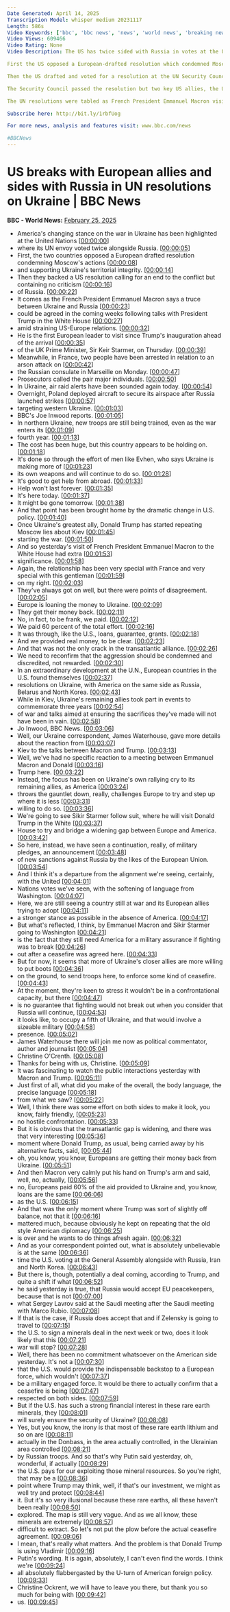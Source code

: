 ```yaml
---
Date Generated: April 14, 2025
Transcription Model: whisper medium 20231117
Length: 586s
Video Keywords: ['bbc', 'bbc news', 'news', 'world news', 'breaking news', 'us news', 'world', 'america', 'usa', 'usa news', 'india news']
Video Views: 609466
Video Rating: None
Video Description: The US has twice sided with Russia in votes at the United Nations to mark the third anniversary of the Russian invasion of Ukraine, highlighting the Trump administration's change of stance on the war.

First the US opposed a European-drafted resolution which condemned Moscow's actions and supported Ukraine's territorial integrity - voting the same way as Russia and countries including North Korea and Belarus at the UN General Assembly (UNGA) in New York.

Then the US drafted and voted for a resolution at the UN Security Council which called for an end to the conflict but contained no criticism of Russia.

The Security Council passed the resolution but two key US allies, the UK and France, abstained after their attempts to amend the wording were vetoed.

The UN resolutions were tabled as French President Emmanuel Macron visited President Donald Trump at the White House in an attempt to address their different stances over the war.

Subscribe here: http://bit.ly/1rbfUog

For more news, analysis and features visit: www.bbc.com/news 

#BBCNews
---
```


# US breaks with European allies and sides with Russia in UN resolutions on Ukraine | BBC News
**BBC - World News:** [February 25, 2025](https://www.youtube.com/watch?v=HFJu1MXbL88)
*  America's changing stance on the war in Ukraine has been highlighted at the United Nations [[00:00:00](https://www.youtube.com/watch?v=HFJu1MXbL88&t=0.0s)]
*  where its UN envoy voted twice alongside Russia. [[00:00:05](https://www.youtube.com/watch?v=HFJu1MXbL88&t=5.32s)]
*  First, the two countries opposed a European drafted resolution condemning Moscow's actions [[00:00:08](https://www.youtube.com/watch?v=HFJu1MXbL88&t=8.84s)]
*  and supporting Ukraine's territorial integrity. [[00:00:14](https://www.youtube.com/watch?v=HFJu1MXbL88&t=14.48s)]
*  Then they backed a US resolution calling for an end to the conflict but containing no criticism [[00:00:16](https://www.youtube.com/watch?v=HFJu1MXbL88&t=16.76s)]
*  of Russia. [[00:00:22](https://www.youtube.com/watch?v=HFJu1MXbL88&t=22.26s)]
*  It comes as the French President Emmanuel Macron says a truce between Ukraine and Russia [[00:00:23](https://www.youtube.com/watch?v=HFJu1MXbL88&t=23.32s)]
*  could be agreed in the coming weeks following talks with President Trump in the White House [[00:00:27](https://www.youtube.com/watch?v=HFJu1MXbL88&t=27.88s)]
*  amid straining US-Europe relations. [[00:00:32](https://www.youtube.com/watch?v=HFJu1MXbL88&t=32.04s)]
*  He is the first European leader to visit since Trump's inauguration ahead of the arrival [[00:00:35](https://www.youtube.com/watch?v=HFJu1MXbL88&t=35.04s)]
*  of the UK Prime Minister, Sir Keir Starmer, on Thursday. [[00:00:39](https://www.youtube.com/watch?v=HFJu1MXbL88&t=39.24s)]
*  Meanwhile, in France, two people have been arrested in relation to an arson attack on [[00:00:42](https://www.youtube.com/watch?v=HFJu1MXbL88&t=42.64s)]
*  the Russian consulate in Marseille on Monday. [[00:00:47](https://www.youtube.com/watch?v=HFJu1MXbL88&t=47.760000000000005s)]
*  Prosecutors called the pair major individuals. [[00:00:50](https://www.youtube.com/watch?v=HFJu1MXbL88&t=50.8s)]
*  In Ukraine, air raid alerts have been sounded again today. [[00:00:54](https://www.youtube.com/watch?v=HFJu1MXbL88&t=54.0s)]
*  Overnight, Poland deployed aircraft to secure its airspace after Russia launched strikes [[00:00:57](https://www.youtube.com/watch?v=HFJu1MXbL88&t=57.76s)]
*  targeting western Ukraine. [[00:01:03](https://www.youtube.com/watch?v=HFJu1MXbL88&t=63.24s)]
*  BBC's Joe Inwood reports. [[00:01:05](https://www.youtube.com/watch?v=HFJu1MXbL88&t=65.24s)]
*  In northern Ukraine, new troops are still being trained, even as the war enters its [[00:01:09](https://www.youtube.com/watch?v=HFJu1MXbL88&t=69.24s)]
*  fourth year. [[00:01:13](https://www.youtube.com/watch?v=HFJu1MXbL88&t=73.8s)]
*  The cost has been huge, but this country appears to be holding on. [[00:01:18](https://www.youtube.com/watch?v=HFJu1MXbL88&t=78.84s)]
*  It's done so through the effort of men like Evhen, who says Ukraine is making more of [[00:01:23](https://www.youtube.com/watch?v=HFJu1MXbL88&t=83.76s)]
*  its own weapons and will continue to do so. [[00:01:28](https://www.youtube.com/watch?v=HFJu1MXbL88&t=88.28s)]
*  It's good to get help from abroad. [[00:01:33](https://www.youtube.com/watch?v=HFJu1MXbL88&t=93.4s)]
*  Help won't last forever. [[00:01:35](https://www.youtube.com/watch?v=HFJu1MXbL88&t=95.80000000000001s)]
*  It's here today. [[00:01:37](https://www.youtube.com/watch?v=HFJu1MXbL88&t=97.52000000000001s)]
*  It might be gone tomorrow. [[00:01:38](https://www.youtube.com/watch?v=HFJu1MXbL88&t=98.56s)]
*  And that point has been brought home by the dramatic change in U.S. policy. [[00:01:40](https://www.youtube.com/watch?v=HFJu1MXbL88&t=100.88000000000001s)]
*  Once Ukraine's greatest ally, Donald Trump has started repeating Moscow lies about Kiev [[00:01:45](https://www.youtube.com/watch?v=HFJu1MXbL88&t=105.36000000000001s)]
*  starting the war. [[00:01:50](https://www.youtube.com/watch?v=HFJu1MXbL88&t=110.56s)]
*  And so yesterday's visit of French President Emmanuel Macron to the White House had extra [[00:01:53](https://www.youtube.com/watch?v=HFJu1MXbL88&t=113.54s)]
*  significance. [[00:01:58](https://www.youtube.com/watch?v=HFJu1MXbL88&t=118.34s)]
*  Again, the relationship has been very special with France and very special with this gentleman [[00:01:59](https://www.youtube.com/watch?v=HFJu1MXbL88&t=119.34s)]
*  on my right. [[00:02:03](https://www.youtube.com/watch?v=HFJu1MXbL88&t=123.74000000000001s)]
*  They've always got on well, but there were points of disagreement. [[00:02:05](https://www.youtube.com/watch?v=HFJu1MXbL88&t=125.10000000000001s)]
*  Europe is loaning the money to Ukraine. [[00:02:09](https://www.youtube.com/watch?v=HFJu1MXbL88&t=129.58s)]
*  They get their money back. [[00:02:11](https://www.youtube.com/watch?v=HFJu1MXbL88&t=131.9s)]
*  No, in fact, to be frank, we paid. [[00:02:12](https://www.youtube.com/watch?v=HFJu1MXbL88&t=132.9s)]
*  We paid 60 percent of the total effort. [[00:02:16](https://www.youtube.com/watch?v=HFJu1MXbL88&t=136.38s)]
*  It was through, like the U.S., loans, guarantee, grants. [[00:02:18](https://www.youtube.com/watch?v=HFJu1MXbL88&t=138.82s)]
*  And we provided real money, to be clear. [[00:02:23](https://www.youtube.com/watch?v=HFJu1MXbL88&t=143.34s)]
*  And that was not the only crack in the transatlantic alliance. [[00:02:26](https://www.youtube.com/watch?v=HFJu1MXbL88&t=146.42s)]
*  We need to reconfirm that the aggression should be condemned and discredited, not rewarded. [[00:02:30](https://www.youtube.com/watch?v=HFJu1MXbL88&t=150.18s)]
*  In an extraordinary development at the U.N., European countries in the U.S. found themselves [[00:02:37](https://www.youtube.com/watch?v=HFJu1MXbL88&t=157.48s)]
*  resolutions on Ukraine, with America on the same side as Russia, Belarus and North Korea. [[00:02:43](https://www.youtube.com/watch?v=HFJu1MXbL88&t=163.82s)]
*  While in Kiev, Ukraine's remaining allies took part in events to commemorate three years [[00:02:54](https://www.youtube.com/watch?v=HFJu1MXbL88&t=174.14s)]
*  of war and talks aimed at ensuring the sacrifices they've made will not have been in vain. [[00:02:58](https://www.youtube.com/watch?v=HFJu1MXbL88&t=178.85999999999999s)]
*  Jo Inwood, BBC News. [[00:03:06](https://www.youtube.com/watch?v=HFJu1MXbL88&t=186.1s)]
*  Well, our Ukraine correspondent, James Waterhouse, gave more details about the reaction from [[00:03:07](https://www.youtube.com/watch?v=HFJu1MXbL88&t=187.98000000000002s)]
*  Kiev to the talks between Macron and Trump. [[00:03:13](https://www.youtube.com/watch?v=HFJu1MXbL88&t=193.46s)]
*  Well, we've had no specific reaction to a meeting between Emmanuel Macron and Donald [[00:03:16](https://www.youtube.com/watch?v=HFJu1MXbL88&t=196.66s)]
*  Trump here. [[00:03:22](https://www.youtube.com/watch?v=HFJu1MXbL88&t=202.9s)]
*  Instead, the focus has been on Ukraine's own rallying cry to its remaining allies, as America [[00:03:24](https://www.youtube.com/watch?v=HFJu1MXbL88&t=204.14000000000001s)]
*  throws the gauntlet down, really, challenges Europe to try and step up where it is less [[00:03:31](https://www.youtube.com/watch?v=HFJu1MXbL88&t=211.94s)]
*  willing to do so. [[00:03:36](https://www.youtube.com/watch?v=HFJu1MXbL88&t=216.18s)]
*  We're going to see Sikir Starmer follow suit, where he will visit Donald Trump in the White [[00:03:37](https://www.youtube.com/watch?v=HFJu1MXbL88&t=217.70000000000002s)]
*  House to try and bridge a widening gap between Europe and America. [[00:03:42](https://www.youtube.com/watch?v=HFJu1MXbL88&t=222.5s)]
*  So here, instead, we have seen a continuation, really, of military pledges, an announcement [[00:03:48](https://www.youtube.com/watch?v=HFJu1MXbL88&t=228.54000000000002s)]
*  of new sanctions against Russia by the likes of the European Union. [[00:03:54](https://www.youtube.com/watch?v=HFJu1MXbL88&t=234.78s)]
*  And I think it's a departure from the alignment we're seeing, certainly, with the United [[00:04:01](https://www.youtube.com/watch?v=HFJu1MXbL88&t=241.78s)]
*  Nations votes we've seen, with the softening of language from Washington. [[00:04:07](https://www.youtube.com/watch?v=HFJu1MXbL88&t=247.02s)]
*  Here, we are still seeing a country still at war and its European allies trying to adopt [[00:04:11](https://www.youtube.com/watch?v=HFJu1MXbL88&t=251.26000000000002s)]
*  a stronger stance as possible in the absence of America. [[00:04:17](https://www.youtube.com/watch?v=HFJu1MXbL88&t=257.74s)]
*  But what's reflected, I think, by Emmanuel Macron and Sikir Starmer going to Washington [[00:04:21](https://www.youtube.com/watch?v=HFJu1MXbL88&t=261.1s)]
*  is the fact that they still need America for a military assurance if fighting was to break [[00:04:26](https://www.youtube.com/watch?v=HFJu1MXbL88&t=266.02s)]
*  out after a ceasefire was agreed here. [[00:04:33](https://www.youtube.com/watch?v=HFJu1MXbL88&t=273.02s)]
*  But for now, it seems that more of Ukraine's closer allies are more willing to put boots [[00:04:36](https://www.youtube.com/watch?v=HFJu1MXbL88&t=276.21999999999997s)]
*  on the ground, to send troops here, to enforce some kind of ceasefire. [[00:04:43](https://www.youtube.com/watch?v=HFJu1MXbL88&t=283.58s)]
*  At the moment, they're keen to stress it wouldn't be in a confrontational capacity, but there [[00:04:47](https://www.youtube.com/watch?v=HFJu1MXbL88&t=287.54s)]
*  is no guarantee that fighting would not break out when you consider that Russia will continue, [[00:04:53](https://www.youtube.com/watch?v=HFJu1MXbL88&t=293.14000000000004s)]
*  it looks like, to occupy a fifth of Ukraine, and that would involve a sizeable military [[00:04:58](https://www.youtube.com/watch?v=HFJu1MXbL88&t=298.18s)]
*  presence. [[00:05:02](https://www.youtube.com/watch?v=HFJu1MXbL88&t=302.94s)]
*  James Waterhouse there will join me now as political commentator, author and journalist [[00:05:04](https://www.youtube.com/watch?v=HFJu1MXbL88&t=304.94s)]
*  Christine O'Crenth. [[00:05:08](https://www.youtube.com/watch?v=HFJu1MXbL88&t=308.70000000000005s)]
*  Thanks for being with us, Christine. [[00:05:09](https://www.youtube.com/watch?v=HFJu1MXbL88&t=309.70000000000005s)]
*  It was fascinating to watch the public interactions yesterday with Macron and Trump. [[00:05:11](https://www.youtube.com/watch?v=HFJu1MXbL88&t=311.90000000000003s)]
*  Just first of all, what did you make of the overall, the body language, the precise language [[00:05:18](https://www.youtube.com/watch?v=HFJu1MXbL88&t=318.14000000000004s)]
*  from what we saw? [[00:05:22](https://www.youtube.com/watch?v=HFJu1MXbL88&t=322.62s)]
*  Well, I think there was some effort on both sides to make it look, you know, fairly friendly, [[00:05:23](https://www.youtube.com/watch?v=HFJu1MXbL88&t=323.62s)]
*  no hostile confrontation. [[00:05:33](https://www.youtube.com/watch?v=HFJu1MXbL88&t=333.22s)]
*  But it is obvious that the transatlantic gap is widening, and there was that very interesting [[00:05:36](https://www.youtube.com/watch?v=HFJu1MXbL88&t=336.02000000000004s)]
*  moment where Donald Trump, as usual, being carried away by his alternative facts, said, [[00:05:44](https://www.youtube.com/watch?v=HFJu1MXbL88&t=344.62s)]
*  oh, you know, you know, Europeans are getting their money back from Ukraine. [[00:05:51](https://www.youtube.com/watch?v=HFJu1MXbL88&t=351.94s)]
*  And then Macron very calmly put his hand on Trump's arm and said, well, no, actually, [[00:05:56](https://www.youtube.com/watch?v=HFJu1MXbL88&t=356.34000000000003s)]
*  no, Europeans paid 60% of the aid provided to Ukraine and, you know, loans are the same [[00:06:06](https://www.youtube.com/watch?v=HFJu1MXbL88&t=366.82s)]
*  as the U.S. [[00:06:15](https://www.youtube.com/watch?v=HFJu1MXbL88&t=375.22s)]
*  And that was the only moment where Trump was sort of slightly off balance, not that it [[00:06:16](https://www.youtube.com/watch?v=HFJu1MXbL88&t=376.5s)]
*  mattered much, because obviously he kept on repeating that the old style American diplomacy [[00:06:25](https://www.youtube.com/watch?v=HFJu1MXbL88&t=385.14s)]
*  is over and he wants to do things afresh again. [[00:06:32](https://www.youtube.com/watch?v=HFJu1MXbL88&t=392.58s)]
*  And as your correspondent pointed out, what is absolutely unbelievable is at the same [[00:06:36](https://www.youtube.com/watch?v=HFJu1MXbL88&t=396.62s)]
*  time the U.S. voting at the General Assembly alongside with Russia, Iran and North Korea. [[00:06:43](https://www.youtube.com/watch?v=HFJu1MXbL88&t=403.62s)]
*  But there is, though, potentially a deal coming, according to Trump, and quite a shift if what [[00:06:52](https://www.youtube.com/watch?v=HFJu1MXbL88&t=412.62s)]
*  he said yesterday is true, that Russia would accept EU peacekeepers, because that is not [[00:07:00](https://www.youtube.com/watch?v=HFJu1MXbL88&t=420.62s)]
*  what Sergey Lavrov said at the Saudi meeting after the Saudi meeting with Marco Rubio. [[00:07:08](https://www.youtube.com/watch?v=HFJu1MXbL88&t=428.54s)]
*  If that is the case, if Russia does accept that and if Zelensky is going to travel to [[00:07:15](https://www.youtube.com/watch?v=HFJu1MXbL88&t=435.7s)]
*  the U.S. to sign a minerals deal in the next week or two, does it look likely that this [[00:07:21](https://www.youtube.com/watch?v=HFJu1MXbL88&t=441.02s)]
*  war will stop? [[00:07:28](https://www.youtube.com/watch?v=HFJu1MXbL88&t=448.7s)]
*  Well, there has been no commitment whatsoever on the American side yesterday. It's not a [[00:07:30](https://www.youtube.com/watch?v=HFJu1MXbL88&t=450.62s)]
*  that the U.S. would provide the indispensable backstop to a European force, which wouldn't [[00:07:37](https://www.youtube.com/watch?v=HFJu1MXbL88&t=457.62s)]
*  be a military engaged force. It would be there to actually confirm that a ceasefire is being [[00:07:47](https://www.youtube.com/watch?v=HFJu1MXbL88&t=467.82s)]
*  respected on both sides. [[00:07:59](https://www.youtube.com/watch?v=HFJu1MXbL88&t=479.62s)]
*  But if the U.S. has such a strong financial interest in these rare earth minerals, they [[00:08:01](https://www.youtube.com/watch?v=HFJu1MXbL88&t=481.62s)]
*  will surely ensure the security of Ukraine? [[00:08:08](https://www.youtube.com/watch?v=HFJu1MXbL88&t=488.02s)]
*  Yes, but you know, the irony is that most of these rare earth lithium and so on are [[00:08:11](https://www.youtube.com/watch?v=HFJu1MXbL88&t=491.62s)]
*  actually in the Donbass, in the area actually controlled, in the Ukrainian area controlled [[00:08:21](https://www.youtube.com/watch?v=HFJu1MXbL88&t=501.86s)]
*  by Russian troops. And so that's why Putin said yesterday, oh, wonderful, if actually [[00:08:29](https://www.youtube.com/watch?v=HFJu1MXbL88&t=509.38s)]
*  the U.S. pays for our exploiting those mineral resources. So you're right, that may be a [[00:08:36](https://www.youtube.com/watch?v=HFJu1MXbL88&t=516.38s)]
*  point where Trump may think, well, if that's our investment, we might as well try and protect [[00:08:44](https://www.youtube.com/watch?v=HFJu1MXbL88&t=524.02s)]
*  it. But it's so very illusional because these rare earths, all these haven't been really [[00:08:50](https://www.youtube.com/watch?v=HFJu1MXbL88&t=530.46s)]
*  explored. The map is still very vague. And as we all know, these minerals are extremely [[00:08:57](https://www.youtube.com/watch?v=HFJu1MXbL88&t=537.46s)]
*  difficult to extract. So let's not put the plow before the actual ceasefire agreement. [[00:09:06](https://www.youtube.com/watch?v=HFJu1MXbL88&t=546.38s)]
*  I mean, that's really what matters. And the problem is that Donald Trump is using Vladimir [[00:09:16](https://www.youtube.com/watch?v=HFJu1MXbL88&t=556.46s)]
*  Putin's wording. It is again, absolutely, I can't even find the words. I think we're [[00:09:24](https://www.youtube.com/watch?v=HFJu1MXbL88&t=564.14s)]
*  all absolutely flabbergasted by the U-turn of American foreign policy. [[00:09:33](https://www.youtube.com/watch?v=HFJu1MXbL88&t=573.98s)]
*  Christine Ockrent, we will have to leave you there, but thank you so much for being with [[00:09:42](https://www.youtube.com/watch?v=HFJu1MXbL88&t=582.3000000000001s)]
*  us. [[00:09:45](https://www.youtube.com/watch?v=HFJu1MXbL88&t=585.1s)]
